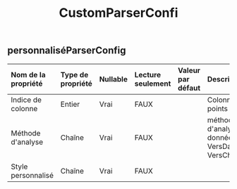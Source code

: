 ﻿---
title: CustomParserConfi
second_title: Aspose.Cells Cloud Documen
type: docs
url: /fr/specification/model/customparserconfig/
description: "Aspose.Cells Spécification du modèle cloud : CustomParserConfig. Gérez sans effort Excel et d'autres feuilles de calcul avec des fonctionnalités telles que l'ouverture, la génération, l'édition, le fractionnement, la fusion, la comparaison et la conversion."
kwords: Excel, Office, feuille de calcul, Cloud REST API, CustomParserConfig
weight: 50
---
## **personnaliséParserConfig**

 

| Nom de la propriété| Type de propriété| Nullable| Lecture seulement| Valeur par défaut| Description|
|:- |:- |:- |:- |:- |:- |
| Indice de colonne| Entier| Vrai| FAUX|| Colonne de points|
| Méthode d'analyse| Chaîne| Vrai| FAUX||méthode d'analyse de données. VersDateHeure VersChaîne|
| Style personnalisé| Chaîne| Vrai| FAUX|||

